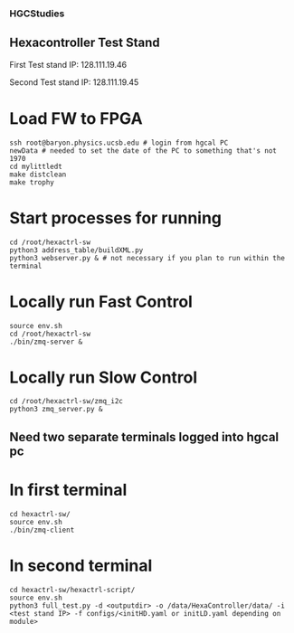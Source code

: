 ### HGCStudies ###

## Hexacontroller Test Stand ##

First Test stand IP: 128.111.19.46

Second Test stand IP: 128.111.19.45

# Load FW to FPGA #
```
ssh root@baryon.physics.ucsb.edu # login from hgcal PC
newData # needed to set the date of the PC to something that's not 1970
cd mylittledt
make distclean
make trophy
```
# Start processes for running #
```
cd /root/hexactrl-sw
python3 address_table/buildXML.py
python3 webserver.py & # not necessary if you plan to run within the terminal
```

# Locally run Fast Control #
```
source env.sh
cd /root/hexactrl-sw
./bin/zmq-server &
```

# Locally run Slow Control #
```
cd /root/hexactrl-sw/zmq_i2c
python3 zmq_server.py &
```

## Need two separate terminals logged into hgcal pc ##

# In first terminal #
```
cd hexactrl-sw/
source env.sh
./bin/zmq-client
```

# In second terminal #
```
cd hexactrl-sw/hexactrl-script/
source env.sh
python3 full_test.py -d <outputdir> -o /data/HexaController/data/ -i <test stand IP> -f configs/<initHD.yaml or initLD.yaml depending on module>
```
